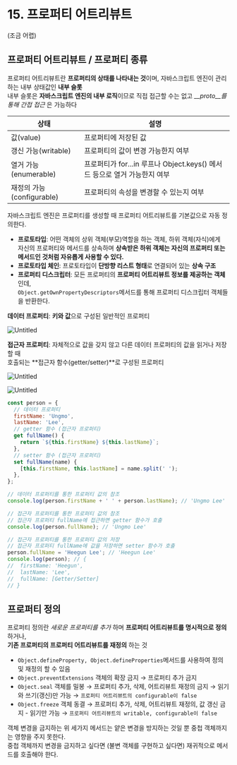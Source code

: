 # 15. 프로퍼티 어트리뷰트

(조금 어렵)

## 프로퍼티 어트리뷰트 / 프로퍼티 종류

프로퍼티 어트리뷰트란 **프로퍼티의 상태를 나타내는 것**이며, 자바스크립트 엔진이 관리하는 내부 상태값인 **내부 슬롯**<br>
내부 슬롯은 **자바스크립트 엔진의 내부 로직**이므로 직접 접근할 수는 없고 _\_\_proto\_\_를 통해 간접 접근_ 은 가능하다 <br>

| 상태                      | 설명                                                                      |
| ------------------------- | ------------------------------------------------------------------------- |
| 값(value)                 | 프로퍼티에 저장된 값                                                      |
| 갱신 가능(writable)       | 프로퍼티의 값이 변경 가능한지 여부                                        |
| 열거 가능(enumerable)     | 프로퍼티가 for...in 루프나 Object.keys() 메서드 등으로 열거 가능한지 여부 |
| 재정의 가능(configurable) | 프로퍼티의 속성을 변경할 수 있는지 여부                                   |

자바스크립트 엔진은 프로퍼티를 생성할 때 프로퍼티 어트리뷰트를 기본값으로 자동 정의한다.

- **프로토타입**: 어떤 객체의 상위 객체(부모)역할을 하는 객체, 하위 객체(자식)에게<br>
  자신의 프로퍼티와 메서드를 상속하며 **상속받은 하위 객체는 자신의 프로퍼티 또는 메서드인 것처럼 자유롭게 사용할 수 있다.**
- **프로토타입 체인**: 프로토타입이 **단방향 리스트 형태**로 연결되어 있는 **상속 구조**
- **프로퍼티 디스크립터**: 모든 프로퍼티의 **프로퍼티 어트리뷰트 정보를 제공하는 객체**인데, <br>
  `Object.getOwnPropertyDescriptors`메서드를 통해 프로퍼티 디스크립터 객체들을 반환한다.

**데이터 프로퍼티**: **키와 값**으로 구성된 일반적인 프로퍼티

![Untitled](https://s3-us-west-2.amazonaws.com/secure.notion-static.com/86b0b933-f6d1-4dab-b162-bad8d9ccbe75/Untitled.png)

**접근자 프로퍼티**: 자체적으로 값을 갖지 않고 다른 데이터 프로퍼티의 값을 읽거나 저장할 때 <br>
호출되는 **접근자 함수(getter/setter)**로 구성된 프로퍼티

![Untitled](https://s3-us-west-2.amazonaws.com/secure.notion-static.com/712436b0-ad90-4252-9e60-d97924b59a83/Untitled.png)

![Untitled](https://s3-us-west-2.amazonaws.com/secure.notion-static.com/94588453-8ed3-4b2d-9c3b-1672d64ea653/Untitled.png)

```js
const person = {
  // 데이터 프로퍼티
  firstName: 'Ungmo',
  lastName: 'Lee',
  // getter 함수 (접근자 프로퍼티)
  get fullName() {
    return `${this.firstName} ${this.lastName}`;
  },
  // setter 함수 (접근자 프로퍼티)
  set fullName(name) {
    [this.firstName, this.lastName] = name.split(' ');
  },
};

// 데이터 프로퍼티를 통한 프로퍼티 값의 참조
console.log(person.firstName + ' ' + person.lastName); // 'Ungmo Lee'

// 접근자 프로퍼티를 통한 프로퍼티 값의 참조
// 접근자 프로퍼티 fullName에 접근하면 getter 함수가 호출
console.log(person.fullName); // 'Ungmo Lee'

// 접근자 프로퍼티를 통한 프로퍼티 값의 저장
// 접근자 프로퍼티 fullName에 값을 저장하면 setter 함수가 호출
person.fullName = 'Heegun Lee'; // 'Heegun Lee'
console.log(person); // {
//  firstName: 'Heegun',
//  lastName: 'Lee',
//  fullName: [Getter/Setter]
// }
```

## 프로퍼티 정의

프로퍼티 정의란 _새로운 프로퍼티를 추가_ 하며 **프로퍼티 어트리뷰트를 명시적으로 정의**하거나,<br>
**기존 프로퍼티의 프로퍼티 어트리뷰트를 재정의** 하는 것

- `Object.defineProperty, Object.defineProperties`메서드를 사용하여 정의 및 재정의 할 수 있음
- `Object.preventExtensions` 객체의 확장 금지 → 프로퍼티 추가 금지
- `Object.seal` 객체를 밀봉 → 프로퍼티 추가, 삭제, 어트리뷰트 재정의 금지 → 읽기와 쓰기(갱신)만 가능 → `프로퍼티 어트리뷰트의 configurable이 false`
- `Object.freeze` 객체 동결 → 프로퍼티 추가, 삭제, 어트리뷰트 재정의, 값 갱신 금지 - 읽기만 가능 → `프로퍼티 어트리뷰트의 writable, configurable이 false`

객체 변경을 금지하는 위 세가지 메서드는 얕은 변경을 방지하는 것일 뿐 중첩 객체까지는 영향을 주지 못한다. <br>
중첩 객체까지 변경을 금지하고 싶다면 (불변 객체를 구현하고 싶다면) 재귀적으로 메서드를 호출해야 한다.
